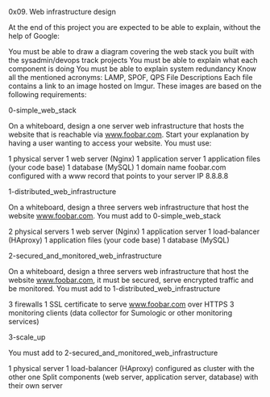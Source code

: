 0x09. Web infrastructure design

At the end of this project you are expected to be able to explain, without the help of Google:

You must be able to draw a diagram covering the web stack you built with the sysadmin/devops track projects
You must be able to explain what each component is doing
You must be able to explain system redundancy
Know all the mentioned acronyms: LAMP, SPOF, QPS
File Descriptions
Each file contains a link to an image hosted on Imgur. These images are based on the following requirements:

0-simple_web_stack

On a whiteboard, design a one server web infrastructure that hosts the website that is reachable via www.foobar.com. Start your explanation by having a user wanting to access your website.
You must use:

1 physical server
1 web server (Nginx)
1 application server
1 application files (your code base)
1 database (MySQL)
1 domain name foobar.com configured with a www record that points to your server IP 8.8.8.8

1-distributed_web_infrastructure

On a whiteboard, design a three servers web infrastructure that host the website www.foobar.com.
You must add to 0-simple_web_stack

2 physical servers
1 web server (Nginx)
1 application server
1 load-balancer (HAproxy)
1 application files (your code base)
1 database (MySQL)

2-secured_and_monitored_web_infrastructure

On a whiteboard, design a three servers web infrastructure that host the website www.foobar.com, it must be secured, serve encrypted traffic and be monitored.
You must add to 1-distributed_web_infrastructure

3 firewalls
1 SSL certificate to serve www.foobar.com over HTTPS
3 monitoring clients (data collector for Sumologic or other monitoring services)

3-scale_up

You must add to 2-secured_and_monitored_web_infrastructure

1 physical server
1 load-balancer (HAproxy) configured as cluster with the other one
Split components (web server, application server, database) with their own server

